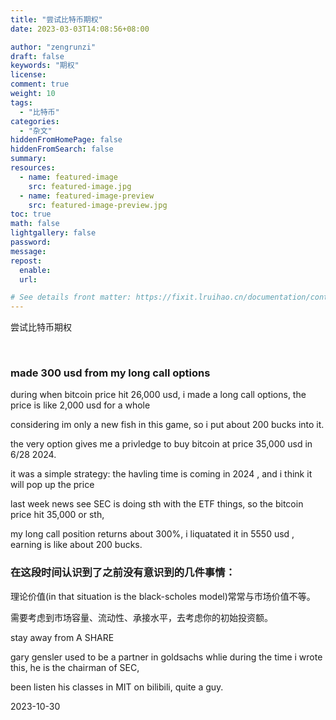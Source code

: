 ```yaml
---
title: "尝试比特币期权"
date: 2023-03-03T14:08:56+08:00

author: "zengrunzi"
draft: false
keywords: "期权"
license: 
comment: true
weight: 10
tags:
  - "比特币"
categories:
  - "杂文"
hiddenFromHomePage: false
hiddenFromSearch: false
summary:
resources:
  - name: featured-image
    src: featured-image.jpg
  - name: featured-image-preview
    src: featured-image-preview.jpg
toc: true
math: false
lightgallery: false
password:
message:
repost: 
  enable: 
  url:

# See details front matter: https://fixit.lruihao.cn/documentation/content-management/introduction/#front-matter
---
```



  
尝试比特币期权


<!--more-->  



<br>

### made 300 usd from my long call options  
  

during when bitcoin price hit 26,000 usd, i made a long call options, the price is like 2,000 usd for a whole  
  
considering im only a new fish in this game, so i put about 200 bucks into it.  
  
the very option gives me a privledge to buy bitcoin at price 35,000 usd in 6/28 2024.  
  
it was a simple strategy: the havling time is coming in 2024 , and i think it will pop up the price

last week news see SEC is doing sth with the ETF things, so the bitcoin price hit 35,000 or sth,  
  
my long call position returns about 300%, i liquatated it in 5550 usd , earning is like about 200 bucks.  
  
### 在这段时间认识到了之前没有意识到的几件事情：
  
理论价值(in that situation is the black-scholes model)常常与市场价值不等。
  
需要考虑到市场容量、流动性、承接水平，去考虑你的初始投资额。

stay away from  A SHARE

gary gensler used to be a partner in goldsachs whlie during the time i wrote this, he is the chairman of SEC,  
  
been listen his classes in MIT on bilibili, quite a guy.

2023-10-30
  



